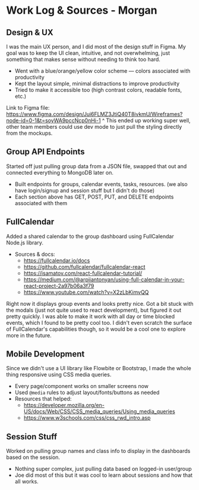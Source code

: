 # Work Log & Sources - Morgan

## Design & UX

I was the main UX person, and I did most of the design stuff in Figma. My goal was to keep the UI clean, intuitive, and not overwhelming, just something that makes sense without needing to think too hard.

- Went with a blue/orange/yellow color scheme — colors associated with productivity
- Kept the layout simple, minimal distractions to improve productivity
- Tried to make it accessible too (high contrast colors, readable fonts, etc.)

Link to Figma file: https://www.figma.com/design/Jui6FLMZ3JtiQ40T8ivkmU/Wireframes?node-id=0-1&t=soyWA9pccNcp0nHi-1
^ This ended up working super well, other team members could use dev mode to just pull the styling directly from the mockups. 

## Group API Endpoints

Started off just pulling group data from a JSON file, swapped that out and connected everything to MongoDB later on.

- Built endpoints for groups, calendar events, tasks, resources. (we also have login/signup and session stuff but I didn't do those)
- Each section above has GET, POST, PUT, and DELETE endpoints associated with them


## FullCalendar

Added a shared calendar to the group dashboard using FullCalendar Node.js library.

- Sources & docs:
  - https://fullcalendar.io/docs
  - https://github.com/fullcalendar/fullcalendar-react
  - https://isamatov.com/react-fullcalendar-tutorial/
  - https://medium.com/@arpiiantonyan/using-full-calendar-in-your-react-project-2a97b06a3f79
  - https://www.youtube.com/watch?v=X2zLbKimvQQ

Right now it displays group events and looks pretty nice. Got a bit stuck with the modals (just not quite used to react development), but figured it out pretty quickly. I was able to make it work with all day or time blocked events, which I found to be pretty cool too. I didn't even scratch the surface of FullCalendar's capabilities though, so it would be a cool one to explore more in the future.


## Mobile Development

Since we didn't use a UI library like Flowbite or Bootstrap, I made the whole thing responsive using CSS media queries.

- Every page/component works on smaller screens now
- Used `@media` rules to adjust layout/fonts/buttons as needed
- Resources that helped:
  - https://developer.mozilla.org/en-US/docs/Web/CSS/CSS_media_queries/Using_media_queries
  - https://www.w3schools.com/css/css_rwd_intro.asp


## Session Stuff

Worked on pulling group names and class info to display in the dashboards based on the session.

- Nothing super complex, just pulling data based on logged-in user/group
- Joe did most of this but it was cool to learn about sessions and how that all works. 